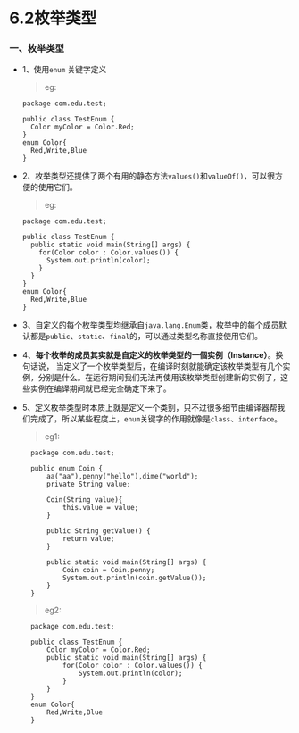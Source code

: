 # 6.2枚举类型

### 一、枚举类型

* 1、使用`enum` 关键字定义

    >eg:
    
      package com.edu.test;

      public class TestEnum {
        Color myColor = Color.Red;
      }
      enum Color{
        Red,Write,Blue
      }

* 2、枚举类型还提供了两个有用的静态方法`values()`和`valueOf()`，可以很方便的使用它们。

    >eg:
    
      package com.edu.test;

      public class TestEnum {
        public static void main(String[] args) {
          for(Color color : Color.values()) {
            System.out.println(color);
          }
        }
      }
      enum Color{
        Red,Write,Blue
      }    

* 3、自定义的每个枚举类型均继承自`java.lang.Enum`类，枚举中的每个成员默认都是`public`、`static`、`final`的，可以通过类型名称直接使用它们。

* 4、**每个枚举的成员其实就是自定义的枚举类型的一個实例（Instance）**。换句话说， 当定义了一个枚举类型后，在编译时刻就能确定该枚举类型有几个实例，分别是什么。在运行期间我们无法再使用该枚举类型创建新的实例了，这些实例在编译期间就已经完全确定下来了。 

* 5、定义枚举类型时本质上就是定义一个类别，只不过很多细节由编译器帮我们完成了，所以某些程度上，`enum`关键字的作用就像是`class`、`interface`。

    >eg1:
    
        package com.edu.test;

        public enum Coin {
            aa("aa"),penny("hello"),dime("world");
            private String value;

            Coin(String value){
                this.value = value;
            }

            public String getValue() {
                return value;
            }

            public static void main(String[] args) {
                Coin coin = Coin.penny;
                System.out.println(coin.getValue());
            }
        }
    
    >eg2:
    
        package com.edu.test;

        public class TestEnum {
            Color myColor = Color.Red;
            public static void main(String[] args) {
                for(Color color : Color.values()) {
                    System.out.println(color);
                }
            }
        }
        enum Color{
            Red,Write,Blue
        }
































